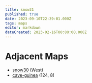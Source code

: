 ```yaml
---
title: snow31
published: true
date: 2023-09-10T22:39:01.000Z
tags: maps
editor: markdown
dateCreated: 2023-02-16T00:00:00.000Z
---
```



# Adjacent Maps
 * [snow30](/maps/snow30) (West)
 * [cave-guinea](/maps/cave-guinea) (124, 8)
